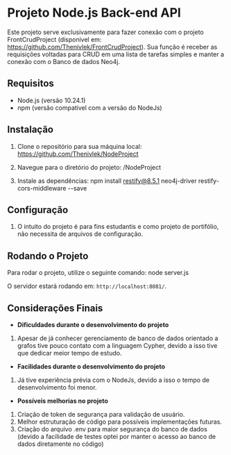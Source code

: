 # Projeto Node.js Back-end API

Este projeto serve exclusivamente para fazer conexão com o projeto FrontCrudProject (disponivel em: https://github.com/Thenivlek/FrontCrudProject). Sua função é receber as requisições voltadas para CRUD em uma lista de tarefas simples e manter a conexão com o Banco de dados Neo4j.

## Requisitos

- Node.js (versão 10.24.1)
- npm (versão compativel com a versão do NodeJs)

## Instalação

1. Clone o repositório para sua máquina local: https://github.com/Thenivlek/NodeProject

2. Navegue para o diretório do projeto: /NodeProject


3. Instale as dependências: npm install restify@8.5.1 neo4j-driver restify-cors-middleware --save

## Configuração

1. O intuito do projeto é para fins estudantis e como projeto de portifólio, não necessita de arquivos de configuração.

## Rodando o Projeto

Para rodar o projeto, utilize o seguinte comando: node server.js

O servidor estará rodando em: `http://localhost:8081/`.

## Considerações Finais 

- **Dificuldades durante o desenvolvimento do projeto**
1. Apesar de já conhecer gerenciamento de banco de dados orientado a grafos tive pouco contato com a linguagem Cypher, devido a isso tive que dedicar meior tempo de estudo.

- **Facilidades durante o desenvolvimento do projeto**
1. Já tive experiência prévia com o NodeJs, devido a isso o tempo de desenvolvimento foi menor.

- **Possíveis melhorias no projeto**
1. Criação de token de segurança para validação de usuário.
2. Melhor estruturação de código para possíveis implementações futuras.
3. Criação do arquivo .env para maior segurança do banco de dados (devido a facilidade de testes optei por manter o acesso ao banco de dados diretamente no código)









